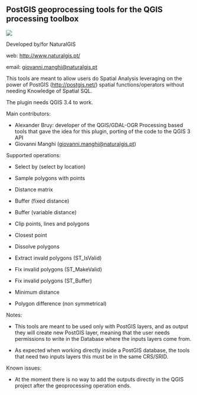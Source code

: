 PostGIS geoprocessing tools for the QGIS processing toolbox
--------------------------------------

![](/icons/naturalgis.png)

Developed by/for NaturalGIS 

web: http://www.naturalgis.pt/ 

email: giovanni.manghi@naturalgis.pt

This tools are meant to allow users do Spatial Analysis leveraging on the power of PostGIS (http://postgis.net/) spatial functions/operators without needing Knowledge of Spatial SQL.

The plugin needs QGIS 3.4 to work.

Main contributors:

- Alexander Bruy: developer of the QGIS/GDAL-OGR Processing based tools that gave the idea for this plugin, porting of the code to the QGIS 3 API
- Giovanni Manghi (giovanni.manghi@naturalgis.pt)

Supported operations:

- Select by (select by location)

- Sample polygons with points

- Distance matrix

- Buffer (fixed distance)

- Buffer (variable distance)

- Clip points, lines and polygons

- Closest point

- Dissolve polygons

- Extract invald polygons (ST_IsValid)

- Fix invalid polygons (ST_MakeValid)

- Fix invalid polygons (ST_Buffer)

- Minimum distance

- Polygon difference (non symmetrical)

Notes:

- This tools are meant to be used only with PostGIS layers, and as output they will create new PostGIS layer, meaning that the user needs permissions to write in the Database where the inputs layers come from.

- As expected when working directly inside a PostGIS database, the tools that need two inputs layers this must be in the same CRS/SRID.

Known issues:

- At the moment there is no way to add the outputs directly in the QGIS project after the geoprocessing operation ends.

